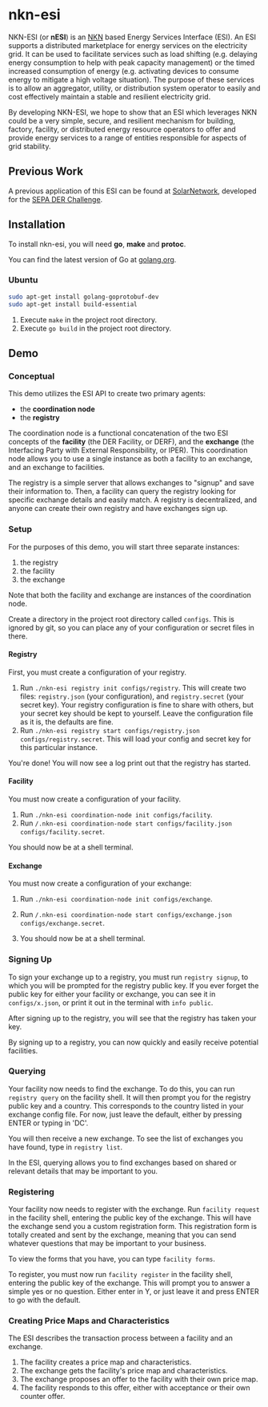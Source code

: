 # nkn-esi

NKN-ESI (or **nESI**) is an [NKN](https://nkn.org/) based Energy Services Interface (ESI). An ESI supports a distributed
marketplace for energy services on the electricity grid. It can be used to facilitate services such as load shifting
(e.g. delaying energy consumption to help with peak capacity management) or the timed increased consumption of energy
(e.g. activating devices to consume energy to mitigate a high voltage situation). The purpose of these services is to
allow an aggregator, utility, or distribution system operator to easily and cost effectively maintain a stable and
resilient electricity grid.

By developing NKN-ESI, we hope to show that an ESI which leverages NKN could be a very simple, secure, and resilient
mechanism for building, factory, facility, or distributed energy resource operators to offer and provide energy services
to a range of entities responsible for aspects of grid stability.

## Previous Work

A previous application of this ESI can be found at
[SolarNetwork](https://github.com/SolarNetwork/der-challenge-prototype), developed for the
[SEPA DER Challenge](https://sepapower.org/plug-and-play-der-challenge/).

## Installation

To install nkn-esi, you will need **go**, **make** and **protoc**.

You can find the latest version of Go at [golang.org](https://golang.org/doc/install).

### Ubuntu

```bash
sudo apt-get install golang-goprotobuf-dev
sudo apt-get install build-essential
```

1. Execute `make` in the project root directory.
2. Execute `go build` in the project root directory.

## Demo

### Conceptual

This demo utilizes the ESI API to create two primary agents:

* the **coordination node**
* the **registry**

The coordination node is a functional concatenation of the two ESI concepts of the **facility**
(the DER Facility, or DERF), and the **exchange** (the Interfacing Party with External Responsibility, or IPER).  This
coordination node allows you to use a single instance as both a facility to an exchange, and an exchange to facilities.

The registry is a simple server that allows exchanges to "signup" and save their information to. Then, a facility can
query the registry looking for specific exchange details and easily match. A registry is decentralized, and anyone can
create their own registry and have exchanges sign up.

### Setup

For the purposes of this demo, you will start three separate instances:

1. the registry
2. the facility
3. the exchange

Note that both the facility and exchange are instances of the coordination node.

Create a directory in the project root directory called `configs`. This is ignored by git, so you can place any of your
configuration or secret files in there.

#### Registry

First, you must create a configuration of your registry.

1. Run `./nkn-esi registry init configs/registry`. This will create two files: `registry.json` (your configuration),
   and `registry.secret` (your secret key). Your registry configuration is fine to share with others, but your secret
   key should be kept to yourself. Leave the configuration file as it is, the defaults are fine.
2. Run `./nkn-esi registry start configs/registry.json configs/registry.secret`. This will load your config and secret
   key for this particular instance.

You're done! You will now see a log print out that the registry has started.

#### Facility

You must now create a configuration of your facility.

1. Run `./nkn-esi coordination-node init configs/facility`.
2. Run `/.nkn-esi coordination-node start configs/facility.json configs/facility.secret`.

You should now be at a shell terminal.

#### Exchange

You must now create a configuration of your exchange:

1. Run `./nkn-esi coordination-node init configs/exchange`.
2. Run `/.nkn-esi coordination-node start configs/exchange.json configs/exchange.secret`.

3. You should now be at a shell terminal.

### Signing Up

To sign your exchange up to a registry, you must run `registry signup`, to which you will be prompted for the registry
public key. If you ever forget the public key for either your facility or exchange, you can see it in `configs/x.json`,
or print it out in the terminal with `info public`.

After signing up to the registry, you will see that the registry has taken your key.

By signing up to a registry, you can now quickly and easily receive potential facilities.

### Querying

Your facility now needs to find the exchange. To do this, you can run `registry query` on the facility shell. It will
then prompt you for the registry public key and a country. This corresponds to the country listed in your exchange
config file. For now, just leave the default, either by pressing ENTER or typing in 'DC'.

You will then receive a new exchange. To see the list of exchanges you have found, type in `registry list`.

In the ESI, querying allows you to find exchanges based on shared or relevant details that may be important to you.

### Registering

Your facility now needs to register with the exchange. Run `facility request` in the facility shell, entering the public
key of the exchange. This will have the exchange send you a custom registration form. This registration form is totally
created and sent by the exchange, meaning that you can send whatever questions that may be important to your business.

To view the forms that you have, you can type `facility forms`.

To register, you must now run `facility register` in the facility shell, entering the public key of the exchange. This
will prompt you to answer a simple yes or no question. Either enter in Y, or just leave it and press ENTER to go with
the default.

### Creating Price Maps and Characteristics

The ESI describes the transaction process between a facility and an exchange.

1. The facility creates a price map and characteristics.
2. The exchange gets the facility's price map and characteristics.
3. The exchange proposes an offer to the facility with their own price map.
4. The facility responds to this offer, either with acceptance or their own counter offer.

